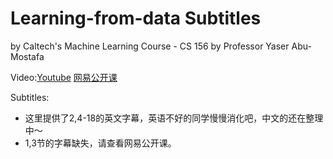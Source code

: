 # Learning-from-data Subtitles
by Caltech's Machine Learning Course - CS 156 by Professor Yaser Abu-Mostafa

Video:[Youtube](https://www.youtube.com/watch?v=mbyG85GZ0PI&list=PLnIDYuXHkit4LcWjDe0EwlE57WiGlBs08&index=1)
      [网易公开课](http://open.163.com/special/opencourse/learningfromdata.html)

Subtitles:
- 这里提供了2,4-18的英文字幕，英语不好的同学慢慢消化吧，中文的还在整理中～
- 1,3节的字幕缺失，请查看网易公开课。
